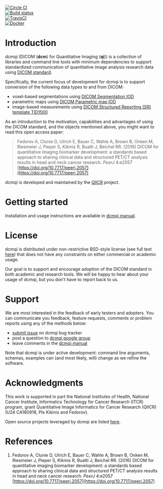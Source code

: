 [![Circle CI](https://circleci.com/gh/QIICR/dcmqi.svg?style=svg)](https://circleci.com/gh/QIICR/dcmqi)  
[![Build status](https://ci.appveyor.com/api/projects/status/04l87y2j6prboap7?svg=true)](https://ci.appveyor.com/project/fedorov/dcmqi)  
[![TravisCI](https://travis-ci.org/QIICR/dcmqi.svg?branch=master)](https://travis-ci.org/QIICR/dcmqi)  
[![Docker](https://img.shields.io/docker/automated/qiicr/dcmqi.svg)](https://hub.docker.com/r/qiicr/dcmqi/)

# Introduction

dcmqi \(DICOM \(**dcm**\) for Quantitative Imaging \(**qi**\)\) is a collection of libraries and command line tools with minimum dependencies to support standardized communication of quantitative image analysis research data using [DICOM standard](http://dicom.nema.org/standard.html).

Specifically, the current focus of development for dcmqi is to support conversion of the following data types to and from DICOM:

* voxel-based segmentations using [DICOM Segmentation IOD](http://dicom.nema.org/medical/dicom/current/output/chtml/part03/sect_A.51.html)
* parametric maps using [DICOM Parametric map IOD](http://dicom.nema.org/medical/dicom/current/output/chtml/part03/sect_A.75.html)
* image-based measurements using [DICOM Structured Reporting \(SR\) template TID1500](http://dicom.nema.org/medical/dicom/current/output/chtml/part16/chapter_A.html#sect_TID_1500)

As an introduction to the motivation, capabilities and advantages of using the DICOM standard, and the objects mentioned above, you might want to read this open access paper:

> Fedorov A, Clunie D, Ulrich E, Bauer C, Wahle A, Brown B, Onken M, Riesmeier J, Pieper S, Kikinis R, Buatti J, Beichel RR. \(2016\) DICOM for quantitative imaging biomarker development: a standards based approach to sharing clinical data and structured PET/CT analysis results in head and neck cancer research. _PeerJ_ 4:e2057 [https://doi.org/10.7717/peerj.2057](https://doi.org/10.7717/peerj.2057)

dcmqi is developed and maintained by the [QIICR](http://qiicr.org) project.

# Getting started

Installation and usage instructions are available in [dcmqi manual](https://qiicr.gitbooks.io/dcmqi).

# License

dcmqi is distributed under non-restrictive BSD-style license \(see full text [here](https://github.com/QIICR/dcmqi/blob/master/LICENSE.txt)\) that does not have any constraints on either commercial or academic usage.

Our goal is to support and encourage adoption of the DICOM standard in both academic and research tools. We will be happy to hear about your usage of dcmqi, but you don't have to report back to us.

# Support

We are most interested in the feedback of early testers and adopters. You can communicate you feedback, feature requests, comments or problem reports using any of the methods below:

* [submit issue](https://github.com/QIICR/dcmqi/issues/new) on dcmqi bug tracker
* post a question to [dcmqi google group](https://groups.google.com/forum/#!forum/dcmqi)
* leave comments in the [dcmqi manual](https://qiicr.gitbooks.io/dcmqi)

Note that dcmqi is under active development: command line arguments, schemas, examples can (and most likely, will) change as we refine the software.

# Acknowledgments

This work is supported in part the National Institutes of Health, National   Cancer Institute, Informatics Technology for Cancer Research (ITCR) program,   grant Quantitative Image Informatics for Cancer Research (QIICR) (U24 CA180918, PIs Kikinis and Fedorov).

Open source projects leveraged by dcmqi are listed [here](docs/opensource.md).

# References

1. Fedorov A, Clunie D, Ulrich E, Bauer C, Wahle A, Brown B, Onken M, Riesmeier J, Pieper S, Kikinis R, Buatti J, Beichel RR. \(2016\) DICOM for quantitative imaging biomarker development: a standards based approach to sharing clinical data and structured PET/CT analysis results in head and neck cancer research. _PeerJ_ 4:e2057 [https://doi.org/10.7717/peerj.2057](https://doi.org/10.7717/peerj.2057)


